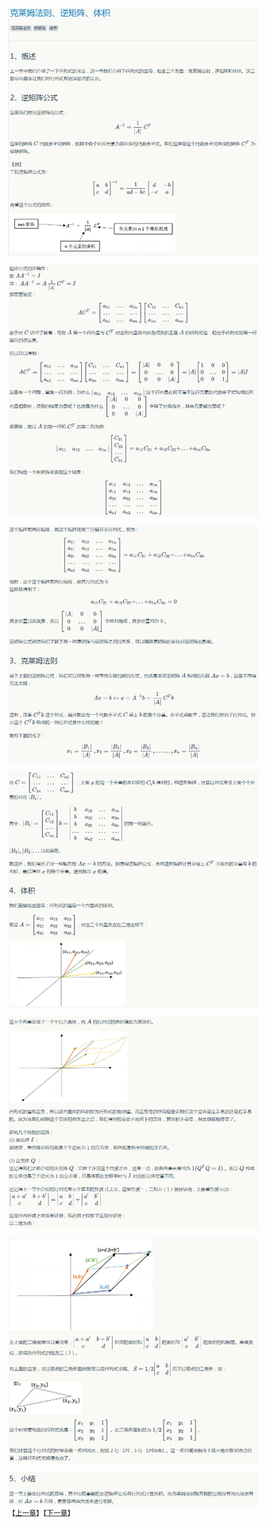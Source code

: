 
![](../images/20/LA_20_1.png)

![](../images/20/LA_20_2.png)

![](../images/20/LA_20_3.png)

![](../images/20/LA_20_4.png)

![](../images/20/LA_20_5.png)

![](../images/20/LA_20_6.png)

![](../images/20/LA_20_7.png)
【[上一章](../19-行列式公式和代数余子式/19-行列式公式和代数余子式.md)】【[下一章](../21-特征值和特征向量/21-特征值和特征向量.md)】

